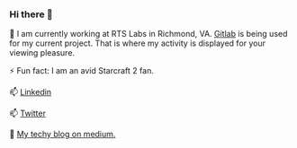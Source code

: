 ### Hi there  👋

🔭  I am currently working at RTS Labs in Richmond, VA. [Gitlab](https://gitlab.com/jake.short) is being used for my current project. That is where my activity is displayed for your viewing pleasure.

⚡  Fun fact: I am an avid Starcraft 2 fan.

📫 [Linkedin](https://www.linkedin.com/in/jacob-short-b4523676/)

📫 [Twitter](https://twitter.com/JRShort89)

💬 [My techy blog on medium.](https://jrshort89.medium.com/)
<!--
**jrshort89/jrshort89** is a ✨ _special_ ✨ repository because its `README.md` (this file) appears on your GitHub profile.

Here are some ideas to get you started:

- 🔭 I’m currently working on ...
- 🌱 I’m currently learning ...
- 👯 I’m looking to collaborate on ...
- 🤔 I’m looking for help with ...
- 💬 Ask me about ...
- 📫 How to reach me: ...
- 😄 Pronouns: ...
- ⚡ Fun fact: ...
-->
